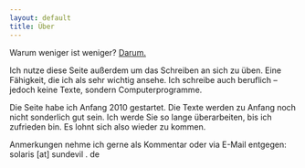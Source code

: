 ```yaml
---
layout: default
title: Über
---
```


Warum weniger ist weniger? [Darum.](/artikel/warum-weniger-ist-weniger)

Ich nutze diese Seite außerdem um das Schreiben an sich zu üben. Eine Fähigkeit, die ich als sehr wichtig ansehe. Ich schreibe auch beruflich – jedoch keine Texte, sondern Computerprogramme.

Die Seite habe ich Anfang 2010 gestartet. Die Texte werden zu Anfang noch nicht sonderlich gut sein. Ich werde Sie so lange überarbeiten, bis ich zufrieden bin. Es lohnt sich also wieder zu kommen.

Anmerkungen nehme ich gerne als Kommentar oder via E-Mail entgegen: solaris [at] sundevil . de


